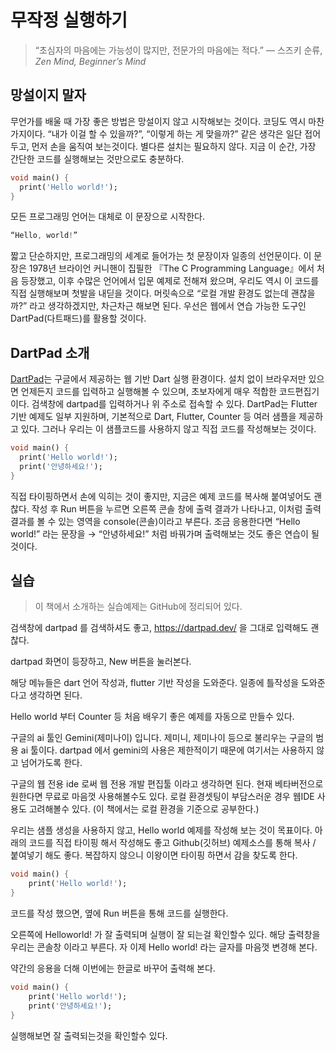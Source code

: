 # 무작정 실행하기

> “초심자의 마음에는 가능성이 많지만, 전문가의 마음에는 적다.” — 스즈키 순류, *Zen Mind, Beginner’s Mind*

## 망설이지 말자
무언가를 배울 때 가장 좋은 방법은 망설이지 않고 시작해보는 것이다. 코딩도 역시 마찬가지이다.
“내가 이걸 할 수 있을까?”, “이렇게 하는 게 맞을까?” 같은 생각은 일단 접어두고, 먼저 손을 움직여 보는것이다. 별다른 설치는 필요하지 않다. 지금 이 순간, 가장 간단한 코드를 실행해보는 것만으로도 충분하다.

```dart
void main() {
  print('Hello world!');
}
```

모든 프로그래밍 언어는 대체로 이 문장으로 시작한다.

```dart
“Hello, world!”
```

짧고 단순하지만, 프로그래밍의 세계로 들어가는 첫 문장이자 일종의 선언문이다. 이 문장은 1978년 브라이언 커니핸이 집필한 『The C Programming Language』에서 처음 등장했고, 이후 수많은 언어에서 입문 예제로 전해져 왔으며, 우리도 역시 이 코드를 직접 실행해보며 첫발을 내딛을 것이다. 머릿속으로 “로컬 개발 환경도 없는데 괜찮을까?” 라고 생각하겠지만, 차근차근 해보면 된다. 우선은 웹에서 연습 가능한 도구인 DartPad(다트패드)를 활용할 것이다.

## **DartPad 소개**

[DartPad](https://dartpad.dev/)는 구글에서 제공하는 웹 기반 Dart 실행 환경이다. 설치 없이 브라우저만 있으면 언제든지 코드를 입력하고 실행해볼 수 있으며, 초보자에게 매우 적합한 코드편집기이다. 검색창에 dartpad를 입력하거나 위 주소로 접속할 수 있다. DartPad는 Flutter 기반 예제도 일부 지원하며, 기본적으로 Dart, Flutter, Counter 등 여러 샘플을 제공하고 있다. 그러나 우리는 이 샘플코드를 사용하지 않고 직접 코드를 작성해보는 것이다.

```dart
void main() {
  print('Hello world!');
  print('안녕하세요!');
}
```

직접 타이핑하면서 손에 익히는 것이 좋지만, 지금은 예제 코드를 복사해 붙여넣어도 괜찮다. 작성 후 Run 버튼을 누르면 오른쪽 콘솔 창에 출력 결과가 나타나고, 이처럼 출력 결과를 볼 수 있는 영역을 console(콘솔)이라고 부른다. 조금 응용한다면 “Hello world!” 라는 문장을 → “안녕하세요!” 처럼 바꿔가며 출력해보는 것도 좋은 연습이 될것이다.

## 실습

>이 책에서 소개하는 실습예제는 GitHub에 정리되어 있다.

검색창에 dartpad 를 검색하셔도 좋고, https://dartpad.dev/ 을 그대로 입력해도 괜찮다.

[](https://lh7-rt.googleusercontent.com/docsz/AD_4nXfebOGpSxps_bEmPmPWKNwCB_VIJOddPenN4VYH2-q5eLy9DUW2RPkXXnunS841G00E_7wesZaNOuSluvxE7CBr5aesr9Iw8SLeU70X4Mr7l6BvVNYczz4zxGMZteDShle_zDbqhg?key=6pxMBx7KwkboltDacPkMGS_I)

dartpad 화면이 등장하고, New 버튼을 눌러본다.

[](https://lh7-rt.googleusercontent.com/docsz/AD_4nXfil9DIfijqgutOfcA7dgbwuSRxUQBvjXLnm-aM25kN8Sf--71vPGg9s0i0_ZYtKVJ2FjM_Cqktn9jNR718K5Dg6-z5ezTPv_-LZ4lalD8zAmGQQDSrwPxgkwZlRhHB_RveBab4UA?key=6pxMBx7KwkboltDacPkMGS_I)

해당 메뉴들은 dart 언어 작성과, flutter 기반 작성을 도와준다. 일종에 틀작성을 도와준다고 생각하면 된다.

[](https://lh7-rt.googleusercontent.com/docsz/AD_4nXdIePuTx5wjrHvwEuZ0ZMUR79nOB1hlqnBXe_shhM1hoYjOoUrl9uPUha9iNUqL0C8rrVqvxpSsisJ_YkNV9hPDJKMOVUOJDzJvocrazd8rGIjRLdbygk4zUvtKmNeYWaGdzLY2FA?key=6pxMBx7KwkboltDacPkMGS_I)

Hello world 부터 Counter 등 처음 배우기 좋은 예제를 자동으로 만들수 있다.

[](https://lh7-rt.googleusercontent.com/docsz/AD_4nXfjVjPo0_Sp8CrQkFXSKcbnu7_2syHx0E4NH3CjSGHApfUB0BFQyRj6Ias_cvTTd1-_8LwByOF7wLHWHomYPRb7Sml0wA6b2zW_iSkxqMPyi0C0JXF5fMcswS_odoZx5HtryFdtrw?key=6pxMBx7KwkboltDacPkMGS_I)

[](https://lh7-rt.googleusercontent.com/docsz/AD_4nXeuHz0k8vu57NR07xnL5FURBN0oICiF0_59PV1zKsrq5LTpiu-eoQVnWIUTRVzpGAIBB6RUK1FLBhHCrjuoAUxADAXek-cLTJcQb6blPLXb4f7ceyqlOok5OGoDYJnsr422dI5k?key=6pxMBx7KwkboltDacPkMGS_I)

구글의 ai 툴인 Gemini(제미나이) 입니다. 제미니, 제미나이 등으로 불리우는 구글의 범용 ai 툴이다. dartpad 에서 gemini의 사용은 제한적이기 때문에 여기서는 사용하지 않고 넘어가도록 한다.

[](https://lh7-rt.googleusercontent.com/docsz/AD_4nXf8SLcq8zh-78-N_6xHNkf54G_Kp2IAKyzHHrhxVFHU1u3-uvzcHtPnGy48DXwrTqqLS8Yn76OBQF2C5OFfo8Iu5gBbdYg229x9MFhjjn5C98PkwThVKPVhdHeW0k1hXunYBpKK?key=6pxMBx7KwkboltDacPkMGS_I)

구글의 웹 전용 ide 로써 웹 전용 개발 편집툴 이라고 생각하면 된다. 현재 베타버전으로 원한다면 무료로 마음껏 사용해볼수도 있다. 로컬 환경셋팅이 부담스러운 경우 웹IDE 사용도 고려해볼수 있다. (이 책에서는 로컬 환경을 기준으로 공부한다.)

우리는 샘플 생성을 사용하지 않고, Hello world 예제를 작성해 보는 것이 목표이다. 아래의 코드를 직접 타이핑 해서 작성해도 좋고 Github(깃허브) 예제소스를 통해 복사 / 붙여넣기 해도 좋다. 복잡하지 않으니 이왕이면 타이핑 하면서 감을 찾도록 한다.

```dart
void main() {
	print('Hello world!');
}
```

코드를 작성 했으면, 옆에 Run 버튼을 통해 코드를 실행한다.

[](https://lh7-rt.googleusercontent.com/docsz/AD_4nXfLxp44V6PiWg2_A7ReaonzKF3ec3Pac9BtoZYYJaCJJvQZ522J-aGcdtWo3ELhxnrP6Mco7luDZbXCw8v_w9QBeLKvk7mCcSTCtKDxf6eWa8VrH8O8wUsPE3k-gQDsvWACQ6nA9w?key=6pxMBx7KwkboltDacPkMGS_I)

[](https://lh7-rt.googleusercontent.com/docsz/AD_4nXdbNdmCO5uzkBuM1hkx66SwHEbvd9g5_TeK-j5PBUvhqkZJu4U0oDEVH5_F7Jk04K94vkANYcuabNgm5PiLOxLb9IuwrQ4mMdNxtL6eNZ-_x1N-hFXikSHxPA5-eDhToQfuAROYZw?key=6pxMBx7KwkboltDacPkMGS_I)

오른쪽에 Helloworld! 가 잘 출력되며 실행이 잘 되는걸 확인할수 있다. 해당 출력창을 우리는 콘솔창 이라고 부른다. 자 이제 Hello world! 라는 글자를 마음껏 변경해 본다.

약간의 응용을 더해 이번에는 한글로 바꾸어 출력해 본다.

```dart
void main() {
	print('Hello world!');
	print('안녕하세요!');
}
```

실행해보면 잘 출력되는것을 확인할수 있다.